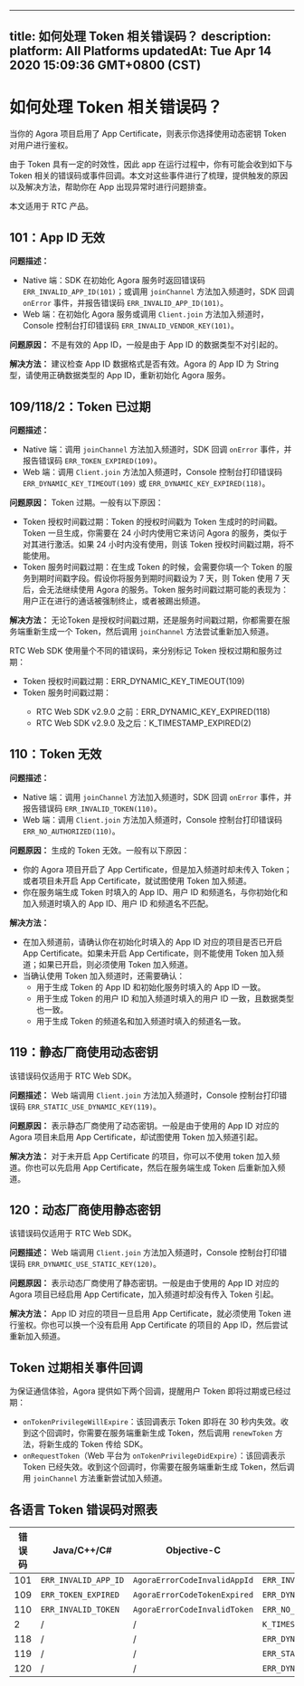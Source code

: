 
---
title: 如何处理 Token 相关错误码？
description: 
platform: All Platforms
updatedAt: Tue Apr 14 2020 15:09:36 GMT+0800 (CST)
---
# 如何处理 Token 相关错误码？
当你的 Agora 项目启用了 App Certificate，则表示你选择使用动态密钥 Token 对用户进行鉴权。

由于 Token 具有一定的时效性，因此 app 在运行过程中，你有可能会收到如下与 Token 相关的错误码或事件回调。本文对这些事件进行了梳理，提供触发的原因以及解决方法，帮助你在 App 出现异常时进行问题排查。

<div class="alert note">本文适用于 RTC 产品。</div>

## 101：App ID 无效

**问题描述：**

- Native 端：SDK 在初始化 Agora 服务时返回错误码 `ERR_INVALID_APP_ID(101)`；或调用 `joinChannel` 方法加入频道时，SDK 回调 `onError` 事件，并报告错误码 `ERR_INVALID_APP_ID(101)`。
- Web 端：在初始化  Agora 服务或调用 `Client.join` 方法加入频道时，Console 控制台打印错误码 `ERR_INVALID_VENDOR_KEY(101)`。

**问题原因：** 不是有效的 App ID，一般是由于 App ID 的数据类型不对引起的。

**解决方法：** 建议检查 App ID 数据格式是否有效。Agora 的 App ID 为 String 型，请使用正确数据类型的  App ID，重新初始化 Agora 服务。

## 109/118/2：Token 已过期

**问题描述：**

- Native 端：调用 `joinChannel` 方法加入频道时，SDK 回调 `onError` 事件，并报告错误码 `ERR_TOKEN_EXPIRED(109)`。
- Web 端：调用 `Client.join` 方法加入频道时，Console 控制台打印错误码 `ERR_DYNAMIC_KEY_TIMEOUT(109)` 或 `ERR_DYNAMIC_KEY_EXPIRED(118)`。

**问题原因：** Token 过期。一般有以下原因：

- Token 授权时间戳过期：Token 的授权时间戳为 Token 生成时的时间戳。Token 一旦生成，你需要在 24 小时内使用它来访问 Agora 的服务，类似于对其进行激活。如果 24 小时内没有使用，则该 Token 授权时间戳过期，将不能使用。
- Token 服务时间戳过期：在生成 Token 的时候，会需要你填一个 Token 的服务到期时间戳字段。假设你将服务到期时间戳设为  7 天，则 Token 使用 7 天后，会无法继续使用 Agora 的服务。Token 服务时间戳过期可能的表现为：用户正在进行的通话被强制终止，或者被踢出频道。

**解决方法：** 无论Token 是授权时间戳过期，还是服务时间戳过期，你都需要在服务端重新生成一个 Token，然后调用  `joinChannel` 方法尝试重新加入频道。

<div class="alert info">RTC Web SDK 使用量个不同的错误码，来分别标记 Token 授权过期和服务过期：
	<ul>
		<li>Token 授权时间戳过期：ERR_DYNAMIC_KEY_TIMEOUT(109)</li>
		<li>Token 服务时间戳过期：</li><ul>
		<li>RTC Web SDK v2.9.0 之前：ERR_DYNAMIC_KEY_EXPIRED(118)</li>
		<li>RTC Web SDK v2.9.0 及之后：K_TIMESTAMP_EXPIRED(2)</li></ul></ul></div>
		
## 110：Token 无效

**问题描述：**

- Native 端：调用 `joinChannel` 方法加入频道时，SDK 回调 `onError` 事件，并报告错误码 `ERR_INVALID_TOKEN(110)`。
- Web 端：调用 `Client.join` 方法加入频道时，Console 控制台打印错误码 `ERR_NO_AUTHORIZED(110)`。

**问题原因：** 生成的 Token 无效。一般有以下原因：

- 你的 Agora 项目开启了 App Certificate，但是加入频道时却未传入 Token；或者项目未开启 App Certificate，就试图使用 Token 加入频道。
- 你在服务端生成 Token 时填入的 App ID、用户 ID 和频道名，与你初始化和加入频道时填入的 App ID、用户 ID 和频道名不匹配。

**解决方法：**

- 在加入频道前，请确认你在初始化时填入的 App ID 对应的项目是否已开启 App Certificate。如果未开启 App Certificate，则不能使用 Token 加入频道；如果已开启，则必须使用 Token 加入频道。
- 当确认使用 Token 加入频道时，还需要确认： 
	- 用于生成 Token 的 App ID 和初始化服务时填入的 App ID 一致。
	- 用于生成 Token 的用户 ID 和加入频道时填入的用户 ID 一致，且数据类型也一致。
	- 用于生成 Token 的频道名和加入频道时填入的频道名一致。

## 119：静态厂商使用动态密钥

<div class="alert note">该错误码仅适用于 RTC Web SDK。</div>

**问题描述：** Web 端调用 `Client.join` 方法加入频道时，Console 控制台打印错误码 `ERR_STATIC_USE_DYNAMIC_KEY(119)`。

**问题原因：** 表示静态厂商使用了动态密钥。一般是由于使用的 App ID 对应的 Agora 项目未启用  App Certificate，却试图使用 Token 加入频道引起。

**解决方法：** 对于未开启 App Certificate 的项目，你可以不使用 token 加入频道。你也可以先启用 App Certificate，然后在服务端生成 Token 后重新加入频道。

## 120：动态厂商使用静态密钥

<div class="alert note">该错误码仅适用于 RTC Web SDK。</div>

**问题描述：** Web 端调用 `Client.join` 方法加入频道时，Console 控制台打印错误码 `ERR_DYNAMIC_USE_STATIC_KEY(120)`。

**问题原因：** 表示动态厂商使用了静态密钥。一般是由于使用的 App ID 对应的 Agora 项目已经启用 App Certificate，加入频道时却没有传入 Token 引起。

**解决方法：** App ID 对应的项目一旦启用  App Certificate，就必须使用 Token 进行鉴权。你也可以换一个没有启用 App Certificate 的项目的 App ID，然后尝试重新加入频道。

## Token 过期相关事件回调

为保证通信体验，Agora 提供如下两个回调，提醒用户 Token 即将过期或已经过期：

- `onTokenPrivilegeWillExpire`：该回调表示 Token 即将在 30 秒内失效。收到这个回调时，你需要在服务端重新生成 Token，然后调用 `renewToken` 方法，将新生成的 Token 传给 SDK。
- `onRequestToken`（Web 平台为 `onTokenPrivilegeDidExpire`）：该回调表示 Token 已经失效。收到这个回调时，你需要在服务端重新生成 Token，然后调用 `joinChannel` 方法重新尝试加入频道。

## 各语言 Token 错误码对照表

| 错误码 | Java/C++/C# | Objective-C | Javascript |
| ---------------- | ---------------- | ---------------- | ---------------- |
| 101      | `ERR_INVALID_APP_ID`      | `AgoraErrorCodeInvalidAppId`      | `ERR_INVALID_VENDOR_KEY` |
| 109      | `ERR_TOKEN_EXPIRED`      | `AgoraErrorCodeTokenExpired`      | `ERR_DYNAMIC_KEY_TIMEOUT` |
| 110      | `ERR_INVALID_TOKEN`      | `AgoraErrorCodeInvalidToken`      | `ERR_NO_AUTHORIZED` |
| 2      | /      | /      | `K_TIMESTAMP_EXPIRED` |
| 118      | /      | /      | `ERR_DYNAMIC_KEY_EXPIRED` |
| 119      | /      | /      | `ERR_STATIC_USE_DYNAMIC_KEY` |
| 120      | /      | /      | `ERR_DYNAMIC_USE_STATIC_KEY` |

